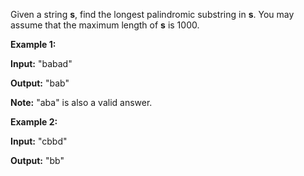 Given a string __s__, find the longest palindromic substring in __s__\. You may assume that the maximum length of __s__ is 1000\.

__Example 1:__

__Input:__ "babad"

__Output:__ "bab"

__Note:__ "aba" is also a valid answer\.

__Example 2:__

__Input:__ "cbbd"

__Output:__ "bb"


